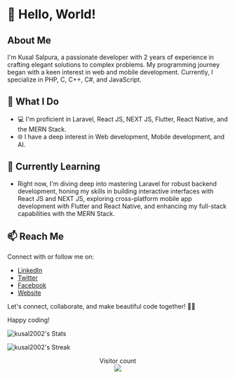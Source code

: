 # 👋 Hello, World!

## About Me
I'm Kusal Salpura, a passionate developer with 2 years of experience in crafting elegant solutions to complex problems. My programming journey began with a keen interest in web and mobile development. Currently, I specialize in PHP, C, C++, C#, and JavaScript.

## 🚀 What I Do
- 💻 I'm proficient in Laravel, React JS, NEXT JS, Flutter, React Native, and the MERN Stack.
- 🌐 I have a deep interest in Web development, Mobile development, and AI.

## 🌱 Currently Learning
- Right now, I'm diving deep into mastering Laravel for robust backend development, honing my skills in building interactive interfaces with React JS and NEXT JS, exploring cross-platform mobile app development with Flutter and React Native, and enhancing my full-stack capabilities with the MERN Stack.

## 📫 Reach Me
Connect with or follow me on:
- [LinkedIn](https://www.linkedin.com/in/kusal-salpura-046b70209/)
- [Twitter](https://twitter.com/KusalSalpu8018)
- [Facebook](https://www.facebook.com/kssaparamadu)
- [Website](https://www.pixelnetlabs.com/)

Let's connect, collaborate, and make beautiful code together! 🌈✨

Happy coding!

![kusal2002's Stats](https://github-readme-stats.vercel.app/api?username=kusal2002&theme=vue-dark&show_icons=true&hide_border=true&count_private=true)

![kusal2002's Streak](https://github-readme-streak-stats.herokuapp.com/?user=kusal2002&theme=vue-dark&hide_border=true)

<p align="center"> 
  Visitor count<br>
  <img src="https://profile-counter.glitch.me/kusal2002/count.svg" />
</p>


<!--
**kusal2002/kusal2002** is a ✨ _special_ ✨ repository because its `README.md` (this file) appears on your GitHub profile.

Here are some ideas to get you started:

- 🔭 I’m currently working on ...
- 🌱 I’m currently learning ...
- 👯 I’m looking to collaborate on ...
- 🤔 I’m looking for help with ...
- 💬 Ask me about ...
- 📫 How to reach me: ...
- 😄 Pronouns: ...
- ⚡ Fun fact: ...
-->
